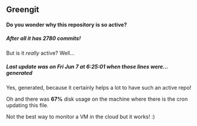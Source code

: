 ## Greengit

#### Do you wonder why this repository is so active?

##### After all it has 2780 commits!

But is it *really* active? Well...

##### Last update was on Fri Jun 7 at 6:25:01 when those lines were... generated

Yes, generated, because it certainly helps a lot to have such an active repo!

Oh and there was **67%** disk usage on the machine
where there is the cron updating this file.

Not the best way to monitor a VM in the cloud but it works! :)
